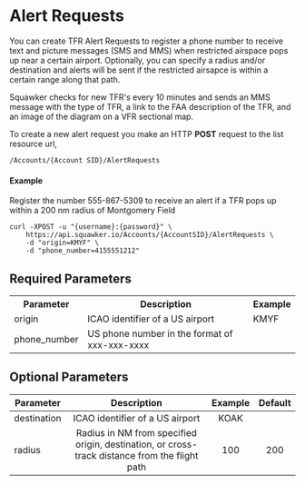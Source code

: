 # Alert Requests

You can create TFR Alert Requests to register a phone number to receive text and picture messages (SMS and MMS) when restricted airspace pops up near a certain airport. Optionally, you can specify a radius and/or destination and alerts will be sent if the restricted airsapce is within a certain range along that path.

Squawker checks for new TFR's every 10 minutes and sends an MMS message with the type of TFR, a link to the FAA description of the TFR, and an image of the diagram on a VFR sectional map.


To create a new alert request you make an HTTP **POST** request to the list resource url,
~~~
/Accounts/{Account SID}/AlertRequests
~~~

#### Example

Register the number 555-867-5309 to receive an alert if a TFR pops up within a 200 nm radius of Montgomery Field

    curl -XPOST -u "{username}:{password}" \
        https://api.squawker.io/Accounts/{AccountSID}/AlertRequests \
        -d "origin=KMYF" \
        -d "phone_number=4155551212"

## Required Parameters

<!-- | Parameter    | Description                                   | Example |
|--------------|:---------------------------------------------:|:-------:|
| origin       | ICAO identifier of a US airport               | KMYF    |
| phone_number | Ten digigit US phone number in the format of xxxxxxxxxx |
|              |                                               |         | -->

<table>
  <tr>
    <th>Parameter</th>
    <th>Description</th>
    <th>Example</th>
  </tr>
  <tr>
    <td>origin</td>
    <td>ICAO identifier of a US airport</td>
    <td>KMYF</td>
  </tr>
  <tr>
    <td>phone_number</td>
    <td>US phone number in the format of xxx-xxx-xxxx</td>
    <td></td>
  </tr>
</table>

## Optional Parameters

| Parameter    | Description                                   | Example | Default  |
|--------------|:---------------------------------------------:|:-------:|:--------:|
| destination  | ICAO identifier of a US airport               | KOAK    |          |
| radius       | Radius in NM from specified origin, destination, or cross-track distance from the flight path |    100     |  200 |






